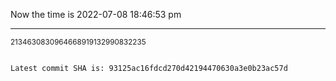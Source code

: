 Now the time is 2022-07-08 18:46:53 pm

---

<small>2134630830964668919132990832235</small>

```txt

Latest commit SHA is: 93125ac16fdcd270d42194470630a3e0b23ac57d
```
